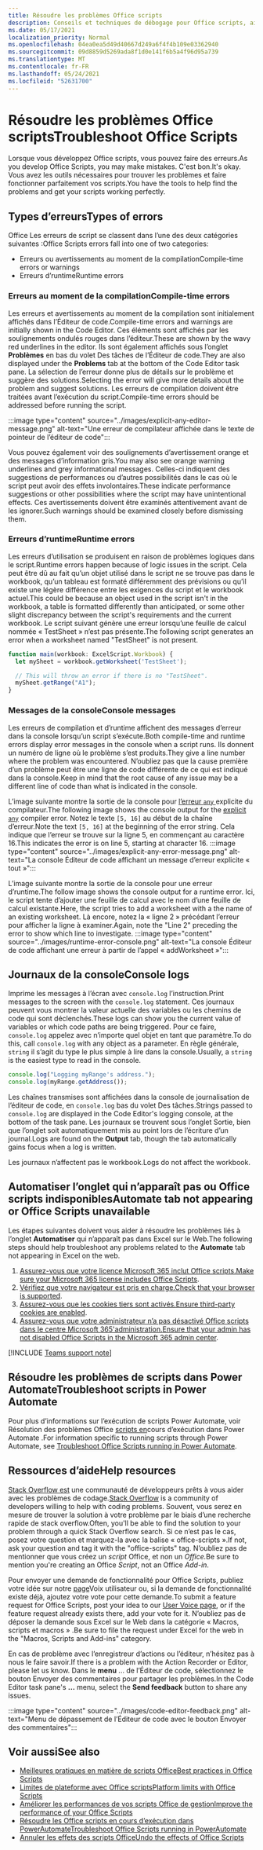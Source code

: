 ```yaml
---
title: Résoudre les problèmes Office scripts
description: Conseils et techniques de débogage pour Office scripts, ainsi que des ressources d’aide.
ms.date: 05/17/2021
localization_priority: Normal
ms.openlocfilehash: 04ea0ea5d49d40667d249a6f4f4b109e03362940
ms.sourcegitcommit: 09d8859d5269ada8f1d0e141f6b5a4f96d95a739
ms.translationtype: MT
ms.contentlocale: fr-FR
ms.lasthandoff: 05/24/2021
ms.locfileid: "52631700"
---
```

# <a name="troubleshoot-office-scripts"></a><span data-ttu-id="c13cd-103">Résoudre les problèmes Office scripts</span><span class="sxs-lookup"><span data-stu-id="c13cd-103">Troubleshoot Office Scripts</span></span>

<span data-ttu-id="c13cd-104">Lorsque vous développez Office scripts, vous pouvez faire des erreurs.</span><span class="sxs-lookup"><span data-stu-id="c13cd-104">As you develop Office Scripts, you may make mistakes.</span></span> <span data-ttu-id="c13cd-105">C'est bon.</span><span class="sxs-lookup"><span data-stu-id="c13cd-105">It's okay.</span></span> <span data-ttu-id="c13cd-106">Vous avez les outils nécessaires pour trouver les problèmes et faire fonctionner parfaitement vos scripts.</span><span class="sxs-lookup"><span data-stu-id="c13cd-106">You have the tools to help find the problems and get your scripts working perfectly.</span></span>

## <a name="types-of-errors"></a><span data-ttu-id="c13cd-107">Types d’erreurs</span><span class="sxs-lookup"><span data-stu-id="c13cd-107">Types of errors</span></span>

<span data-ttu-id="c13cd-108">Office Les erreurs de script se classent dans l’une des deux catégories suivantes :</span><span class="sxs-lookup"><span data-stu-id="c13cd-108">Office Scripts errors fall into one of two categories:</span></span>

* <span data-ttu-id="c13cd-109">Erreurs ou avertissements au moment de la compilation</span><span class="sxs-lookup"><span data-stu-id="c13cd-109">Compile-time errors or warnings</span></span>
* <span data-ttu-id="c13cd-110">Erreurs d’runtime</span><span class="sxs-lookup"><span data-stu-id="c13cd-110">Runtime errors</span></span>

### <a name="compile-time-errors"></a><span data-ttu-id="c13cd-111">Erreurs au moment de la compilation</span><span class="sxs-lookup"><span data-stu-id="c13cd-111">Compile-time errors</span></span>

<span data-ttu-id="c13cd-112">Les erreurs et avertissements au moment de la compilation sont initialement affichés dans l’Éditeur de code.</span><span class="sxs-lookup"><span data-stu-id="c13cd-112">Compile-time errors and warnings are initially shown in the Code Editor.</span></span> <span data-ttu-id="c13cd-113">Ces éléments sont affichés par les soulignements ondulés rouges dans l’éditeur.</span><span class="sxs-lookup"><span data-stu-id="c13cd-113">These are shown by the wavy red underlines in the editor.</span></span> <span data-ttu-id="c13cd-114">Ils sont également affichés sous l’onglet **Problèmes** en bas du volet Des tâches de l’Éditeur de code.</span><span class="sxs-lookup"><span data-stu-id="c13cd-114">They are also displayed under the **Problems** tab at the bottom of the Code Editor task pane.</span></span> <span data-ttu-id="c13cd-115">La sélection de l’erreur donne plus de détails sur le problème et suggère des solutions.</span><span class="sxs-lookup"><span data-stu-id="c13cd-115">Selecting the error will give more details about the problem and suggest solutions.</span></span> <span data-ttu-id="c13cd-116">Les erreurs de compilation doivent être traitées avant l’exécution du script.</span><span class="sxs-lookup"><span data-stu-id="c13cd-116">Compile-time errors should be addressed before running the script.</span></span>

:::image type="content" source="../images/explicit-any-editor-message.png" alt-text="Une erreur de compilateur affichée dans le texte de pointeur de l’éditeur de code":::

<span data-ttu-id="c13cd-118">Vous pouvez également voir des soulignements d’avertissement orange et des messages d’information gris.</span><span class="sxs-lookup"><span data-stu-id="c13cd-118">You may also see orange warning underlines and grey informational messages.</span></span> <span data-ttu-id="c13cd-119">Celles-ci indiquent des suggestions de performances ou d’autres possibilités dans le cas où le script peut avoir des effets involontaires.</span><span class="sxs-lookup"><span data-stu-id="c13cd-119">These indicate performance suggestions or other possibilities where the script may have unintentional effects.</span></span> <span data-ttu-id="c13cd-120">Ces avertissements doivent être examinés attentivement avant de les ignorer.</span><span class="sxs-lookup"><span data-stu-id="c13cd-120">Such warnings should be examined closely before dismissing them.</span></span>

### <a name="runtime-errors"></a><span data-ttu-id="c13cd-121">Erreurs d’runtime</span><span class="sxs-lookup"><span data-stu-id="c13cd-121">Runtime errors</span></span>

<span data-ttu-id="c13cd-122">Les erreurs d’utilisation se produisent en raison de problèmes logiques dans le script.</span><span class="sxs-lookup"><span data-stu-id="c13cd-122">Runtime errors happen because of logic issues in the script.</span></span> <span data-ttu-id="c13cd-123">Cela peut être dû au fait qu’un objet utilisé dans le script ne se trouve pas dans le workbook, qu’un tableau est formaté différemment des prévisions ou qu’il existe une légère différence entre les exigences du script et le workbook actuel.</span><span class="sxs-lookup"><span data-stu-id="c13cd-123">This could be because an object used in the script isn't in the workbook, a table is formatted differently than anticipated, or some other slight discrepancy between the script's requirements and the current workbook.</span></span> <span data-ttu-id="c13cd-124">Le script suivant génère une erreur lorsqu’une feuille de calcul nommée « TestSheet » n’est pas présente.</span><span class="sxs-lookup"><span data-stu-id="c13cd-124">The following script generates an error when a worksheet named "TestSheet" is not present.</span></span>

```TypeScript
function main(workbook: ExcelScript.Workbook) {
  let mySheet = workbook.getWorksheet('TestSheet');

  // This will throw an error if there is no "TestSheet".
  mySheet.getRange("A1");
}
```

### <a name="console-messages"></a><span data-ttu-id="c13cd-125">Messages de la console</span><span class="sxs-lookup"><span data-stu-id="c13cd-125">Console messages</span></span>

<span data-ttu-id="c13cd-126">Les erreurs de compilation et d’runtime affichent des messages d’erreur dans la console lorsqu’un script s’exécute.</span><span class="sxs-lookup"><span data-stu-id="c13cd-126">Both compile-time and runtime errors display error messages in the console when a script runs.</span></span> <span data-ttu-id="c13cd-127">Ils donnent un numéro de ligne où le problème s’est produits.</span><span class="sxs-lookup"><span data-stu-id="c13cd-127">They give a line number where the problem was encountered.</span></span> <span data-ttu-id="c13cd-128">N’oubliez pas que la cause première d’un problème peut être une ligne de code différente de ce qui est indiqué dans la console.</span><span class="sxs-lookup"><span data-stu-id="c13cd-128">Keep in mind that the root cause of any issue may be a different line of code than what is indicated in the console.</span></span>

<span data-ttu-id="c13cd-129">L’image suivante montre la sortie de la console pour [l’erreur `any` ](../develop/typescript-restrictions.md) explicite du compilateur.</span><span class="sxs-lookup"><span data-stu-id="c13cd-129">The following image shows the console output for the [explicit `any`](../develop/typescript-restrictions.md) compiler error.</span></span> <span data-ttu-id="c13cd-130">Notez le texte `[5, 16]` au début de la chaîne d’erreur.</span><span class="sxs-lookup"><span data-stu-id="c13cd-130">Note the text `[5, 16]` at the beginning of the error string.</span></span> <span data-ttu-id="c13cd-131">Cela indique que l’erreur se trouve sur la ligne 5, en commençant au caractère 16.</span><span class="sxs-lookup"><span data-stu-id="c13cd-131">This indicates the error is on line 5, starting at character 16.</span></span>
:::image type="content" source="../images/explicit-any-error-message.png" alt-text="La console Éditeur de code affichant un message d’erreur explicite « tout »":::

<span data-ttu-id="c13cd-133">L’image suivante montre la sortie de la console pour une erreur d’runtime.</span><span class="sxs-lookup"><span data-stu-id="c13cd-133">The follow image shows the console output for a runtime error.</span></span> <span data-ttu-id="c13cd-134">Ici, le script tente d’ajouter une feuille de calcul avec le nom d’une feuille de calcul existante.</span><span class="sxs-lookup"><span data-stu-id="c13cd-134">Here, the script tries to add a worksheet with a the name of an existing worksheet.</span></span> <span data-ttu-id="c13cd-135">Là encore, notez la « ligne 2 » précédant l’erreur pour afficher la ligne à examiner.</span><span class="sxs-lookup"><span data-stu-id="c13cd-135">Again, note the "Line 2" preceding the error to show which line to investigate.</span></span>
:::image type="content" source="../images/runtime-error-console.png" alt-text="La console Éditeur de code affichant une erreur à partir de l’appel « addWorksheet »":::

## <a name="console-logs"></a><span data-ttu-id="c13cd-137">Journaux de la console</span><span class="sxs-lookup"><span data-stu-id="c13cd-137">Console logs</span></span>

<span data-ttu-id="c13cd-138">Imprime les messages à l’écran avec `console.log` l’instruction.</span><span class="sxs-lookup"><span data-stu-id="c13cd-138">Print messages to the screen with the `console.log` statement.</span></span> <span data-ttu-id="c13cd-139">Ces journaux peuvent vous montrer la valeur actuelle des variables ou les chemins de code qui sont déclenchés.</span><span class="sxs-lookup"><span data-stu-id="c13cd-139">These logs can show you the current value of variables or which code paths are being triggered.</span></span> <span data-ttu-id="c13cd-140">Pour ce faire, `console.log` appelez avec n’importe quel objet en tant que paramètre.</span><span class="sxs-lookup"><span data-stu-id="c13cd-140">To do this, call `console.log` with any object as a parameter.</span></span> <span data-ttu-id="c13cd-141">En règle générale, `string` il s’agit du type le plus simple à lire dans la console.</span><span class="sxs-lookup"><span data-stu-id="c13cd-141">Usually, a `string` is the easiest type to read in the console.</span></span>

```TypeScript
console.log("Logging myRange's address.");
console.log(myRange.getAddress());
```

<span data-ttu-id="c13cd-142">Les chaînes transmises sont affichées dans la console de journalisation de l’éditeur de code, en `console.log` bas du volet Des tâches.</span><span class="sxs-lookup"><span data-stu-id="c13cd-142">Strings passed to `console.log` are displayed in the Code Editor's logging console, at the bottom of the task pane.</span></span> <span data-ttu-id="c13cd-143">Les journaux se  trouvent sous l’onglet Sortie, bien que l’onglet soit automatiquement mis au point lors de l’écriture d’un journal.</span><span class="sxs-lookup"><span data-stu-id="c13cd-143">Logs are found on the **Output** tab, though the tab automatically gains focus when a log is written.</span></span>

<span data-ttu-id="c13cd-144">Les journaux n’affectent pas le workbook.</span><span class="sxs-lookup"><span data-stu-id="c13cd-144">Logs do not affect the workbook.</span></span>

## <a name="automate-tab-not-appearing-or-office-scripts-unavailable"></a><span data-ttu-id="c13cd-145">Automatiser l’onglet qui n’apparaît pas ou Office scripts indisponibles</span><span class="sxs-lookup"><span data-stu-id="c13cd-145">Automate tab not appearing or Office Scripts unavailable</span></span>

<span data-ttu-id="c13cd-146">Les étapes suivantes doivent vous aider à résoudre les problèmes liés à l’onglet **Automatiser** qui n’apparaît pas dans Excel sur le Web.</span><span class="sxs-lookup"><span data-stu-id="c13cd-146">The following steps should help troubleshoot any problems related to the **Automate** tab not appearing in Excel on the web.</span></span>

1. <span data-ttu-id="c13cd-147">[Assurez-vous que votre licence Microsoft 365 inclut Office scripts.](../overview/excel.md#requirements)</span><span class="sxs-lookup"><span data-stu-id="c13cd-147">[Make sure your Microsoft 365 license includes Office Scripts](../overview/excel.md#requirements).</span></span>
1. <span data-ttu-id="c13cd-148">[Vérifiez que votre navigateur est pris en charge.](platform-limits.md#browser-support)</span><span class="sxs-lookup"><span data-stu-id="c13cd-148">[Check that your browser is supported](platform-limits.md#browser-support).</span></span>
1. <span data-ttu-id="c13cd-149">[Assurez-vous que les cookies tiers sont activés.](platform-limits.md#third-party-cookies)</span><span class="sxs-lookup"><span data-stu-id="c13cd-149">[Ensure third-party cookies are enabled](platform-limits.md#third-party-cookies).</span></span>
1. <span data-ttu-id="c13cd-150">[Assurez-vous que votre administrateur n’a pas désactivé Office scripts dans le centre Microsoft 365'administration.](/microsoft-365/admin/manage/manage-office-scripts-settings)</span><span class="sxs-lookup"><span data-stu-id="c13cd-150">[Ensure that your admin has not disabled Office Scripts in the Microsoft 365 admin center](/microsoft-365/admin/manage/manage-office-scripts-settings).</span></span>

[!INCLUDE [Teams support note](../includes/teams-support-note.md)]

## <a name="troubleshoot-scripts-in-power-automate"></a><span data-ttu-id="c13cd-151">Résoudre les problèmes de scripts dans Power Automate</span><span class="sxs-lookup"><span data-stu-id="c13cd-151">Troubleshoot scripts in Power Automate</span></span>

<span data-ttu-id="c13cd-152">Pour plus d’informations sur l’exécution de scripts Power Automate, voir Résolution des problèmes Office [scripts en](power-automate-troubleshooting.md)cours d’exécution dans Power Automate .</span><span class="sxs-lookup"><span data-stu-id="c13cd-152">For information specific to running scripts through Power Automate, see [Troubleshoot Office Scripts running in Power Automate](power-automate-troubleshooting.md).</span></span>

## <a name="help-resources"></a><span data-ttu-id="c13cd-153">Ressources d’aide</span><span class="sxs-lookup"><span data-stu-id="c13cd-153">Help resources</span></span>

<span data-ttu-id="c13cd-154">[Stack Overflow est](https://stackoverflow.com/questions/tagged/office-scripts) une communauté de développeurs prêts à vous aider avec les problèmes de codage.</span><span class="sxs-lookup"><span data-stu-id="c13cd-154">[Stack Overflow](https://stackoverflow.com/questions/tagged/office-scripts) is a community of developers willing to help with coding problems.</span></span> <span data-ttu-id="c13cd-155">Souvent, vous serez en mesure de trouver la solution à votre problème par le biais d’une recherche rapide de stack overflow.</span><span class="sxs-lookup"><span data-stu-id="c13cd-155">Often, you'll be able to find the solution to your problem through a quick Stack Overflow search.</span></span> <span data-ttu-id="c13cd-156">Si ce n’est pas le cas, posez votre question et marquez-la avec la balise « office-scripts ».</span><span class="sxs-lookup"><span data-stu-id="c13cd-156">If not, ask your question and tag it with the "office-scripts" tag.</span></span> <span data-ttu-id="c13cd-157">N’oubliez pas de mentionner que vous créez un *script* Office, et non un *Office.*</span><span class="sxs-lookup"><span data-stu-id="c13cd-157">Be sure to mention you're creating an Office *Script*, not an Office *Add-in*.</span></span>

<span data-ttu-id="c13cd-158">Pour envoyer une demande de fonctionnalité pour Office Scripts, publiez votre idée sur notre [page](https://excel.uservoice.com/forums/274580-excel-for-the-web?category_id=143439)Voix utilisateur ou, si la demande de fonctionnalité existe déjà, ajoutez votre vote pour cette demande.</span><span class="sxs-lookup"><span data-stu-id="c13cd-158">To submit a feature request for Office Scripts, post your idea to our [User Voice page](https://excel.uservoice.com/forums/274580-excel-for-the-web?category_id=143439), or if the feature request already exists there, add your vote for it.</span></span> <span data-ttu-id="c13cd-159">N’oubliez pas de déposer la demande sous Excel sur le Web dans la catégorie « Macros, scripts et macros » .</span><span class="sxs-lookup"><span data-stu-id="c13cd-159">Be sure to file the request under Excel for the web in the "Macros, Scripts and Add-ins" category.</span></span>

<span data-ttu-id="c13cd-160">En cas de problème avec l’enregistreur d’actions ou l’éditeur, n’hésitez pas à nous le faire savoir.</span><span class="sxs-lookup"><span data-stu-id="c13cd-160">If there is a problem with the Action Recorder or Editor, please let us know.</span></span> <span data-ttu-id="c13cd-161">Dans le **menu** ... de l’Éditeur  de code, sélectionnez le bouton Envoyer des commentaires pour partager les problèmes.</span><span class="sxs-lookup"><span data-stu-id="c13cd-161">In the Code Editor task pane's **...** menu, select the **Send feedback** button to share any issues.</span></span>

:::image type="content" source="../images/code-editor-feedback.png" alt-text="Menu de dépassement de l’Éditeur de code avec le bouton Envoyer des commentaires":::

## <a name="see-also"></a><span data-ttu-id="c13cd-163">Voir aussi</span><span class="sxs-lookup"><span data-stu-id="c13cd-163">See also</span></span>

- [<span data-ttu-id="c13cd-164">Meilleures pratiques en matière de scripts Office</span><span class="sxs-lookup"><span data-stu-id="c13cd-164">Best practices in Office Scripts</span></span>](../develop/best-practices.md)
- [<span data-ttu-id="c13cd-165">Limites de plateforme avec Office scripts</span><span class="sxs-lookup"><span data-stu-id="c13cd-165">Platform limits with Office Scripts</span></span>](platform-limits.md)
- [<span data-ttu-id="c13cd-166">Améliorer les performances de vos scripts Office de gestion</span><span class="sxs-lookup"><span data-stu-id="c13cd-166">Improve the performance of your Office Scripts</span></span>](../develop/web-client-performance.md)
- [<span data-ttu-id="c13cd-167">Résoudre les Office scripts en cours d’exécution dans PowerAutomate</span><span class="sxs-lookup"><span data-stu-id="c13cd-167">Troubleshoot Office Scripts running in PowerAutomate</span></span>](power-automate-troubleshooting.md)
- [<span data-ttu-id="c13cd-168">Annuler les effets des scripts Office</span><span class="sxs-lookup"><span data-stu-id="c13cd-168">Undo the effects of Office Scripts</span></span>](undo.md)
